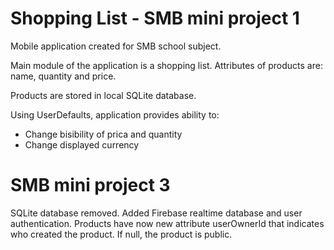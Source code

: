 # Shopping List - SMB mini project 1
Mobile application created for SMB school subject.

Main module of the application is a shopping list.
Attributes of products are: name, quantity and price.

Products are stored in local SQLite database.

Using UserDefaults, application provides ability to:
- Change bisibility of prica and quantity
- Change displayed currency

# SMB mini project 3
SQLite database removed.
Added Firebase realtime database and user authentication.
Products have now new attribute userOwnerId that indicates who created the product. If null, the product is public.
